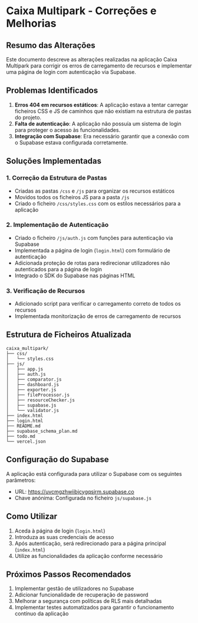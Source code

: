 # Caixa Multipark - Correções e Melhorias

## Resumo das Alterações

Este documento descreve as alterações realizadas na aplicação Caixa Multipark para corrigir os erros de carregamento de recursos e implementar uma página de login com autenticação via Supabase.

## Problemas Identificados

1. **Erros 404 em recursos estáticos**: A aplicação estava a tentar carregar ficheiros CSS e JS de caminhos que não existiam na estrutura de pastas do projeto.
2. **Falta de autenticação**: A aplicação não possuía um sistema de login para proteger o acesso às funcionalidades.
3. **Integração com Supabase**: Era necessário garantir que a conexão com o Supabase estava configurada corretamente.

## Soluções Implementadas

### 1. Correção da Estrutura de Pastas

- Criadas as pastas `/css` e `/js` para organizar os recursos estáticos
- Movidos todos os ficheiros JS para a pasta `/js`
- Criado o ficheiro `/css/styles.css` com os estilos necessários para a aplicação

### 2. Implementação de Autenticação

- Criado o ficheiro `/js/auth.js` com funções para autenticação via Supabase
- Implementada a página de login (`login.html`) com formulário de autenticação
- Adicionada proteção de rotas para redirecionar utilizadores não autenticados para a página de login
- Integrado o SDK do Supabase nas páginas HTML

### 3. Verificação de Recursos

- Adicionado script para verificar o carregamento correto de todos os recursos
- Implementada monitorização de erros de carregamento de recursos

## Estrutura de Ficheiros Atualizada

```
caixa_multipark/
├── css/
│   └── styles.css
├── js/
│   ├── app.js
│   ├── auth.js
│   ├── comparator.js
│   ├── dashboard.js
│   ├── exporter.js
│   ├── fileProcessor.js
│   ├── resourceChecker.js
│   ├── supabase.js
│   └── validator.js
├── index.html
├── login.html
├── README.md
├── supabase_schema_plan.md
├── todo.md
└── vercel.json
```

## Configuração do Supabase

A aplicação está configurada para utilizar o Supabase com os seguintes parâmetros:

- URL: https://uvcmgzhwiibjcygqsjrm.supabase.co
- Chave anónima: Configurada no ficheiro `js/supabase.js`

## Como Utilizar

1. Aceda à página de login (`login.html`)
2. Introduza as suas credenciais de acesso
3. Após autenticação, será redirecionado para a página principal (`index.html`)
4. Utilize as funcionalidades da aplicação conforme necessário

## Próximos Passos Recomendados

1. Implementar gestão de utilizadores no Supabase
2. Adicionar funcionalidade de recuperação de password
3. Melhorar a segurança com políticas de RLS mais detalhadas
4. Implementar testes automatizados para garantir o funcionamento contínuo da aplicação
